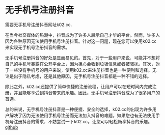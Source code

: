 # 无手机号注册抖音

需要无手机号注册抖音网址k02.cc. 

在当今社交媒体的热潮中，抖音成为了许多人展示自己才华的平台。然而，许多人因为各种原因无法使用手机号注册抖音。针对这一问题，现在您可以使用k02.cc来实现无手机号注册抖音的需求。

无手机号注册抖音的好处是显而易见的。首先，对于一些用户来说，可能并不想将自己的手机号暴露在公开平台上，因为担心会收到垃圾信息或者被骚扰。其次，对于一些没有手机号的用户来说，使用k02.cc来注册抖音也是一种便利和选择。无论是出于隐私考虑，还是其他原因，无手机号注册抖音都是一种不错的选择。

除此之外，k02.cc还提供了简单快捷的注册流程，让用户可以在短时间内完成注册，并且能够享受到抖音带来的乐趣。因此，无手机号注册抖音成为了很多用户的首选。

总的来说，无手机号注册抖音是一种便捷、安全的选择，k02.cc的出现为许多用户解决了因为无法使用手机号注册而无法加入抖音的难题。如果您也有无法使用手机号注册抖音的需求，不妨尝试一下k02.cc，让您可以轻松畅享抖音的乐趣。[github](https://github.com)